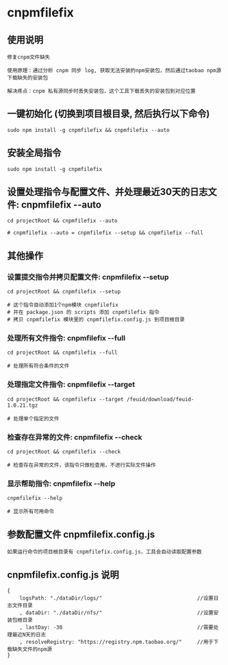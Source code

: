 # cnpmfilefix

## 使用说明
    修复cnpm文件缺失

    使用原理：通过分析 cnpm 同步 log, 获取无法安装的npm安装包，然后通过taobao npm源下载缺失的安装包
    
    解决疼点：cnpm 私有源同步时丢失安装包，这个工具下载丢失的安装包到对应位置

## 一键初始化 (切换到项目根目录, 然后执行以下命令)
    sudo npm install -g cnpmfilefix && cnpmfilefix --auto

## 安装全局指令
    sudo npm install -g cnpmfilefix

## 设置处理指令与配置文件、并处理最近30天的日志文件: cnpmfilefix --auto 
    cd projectRoot && cnpmfilefix --auto
    
    # cnpmfilefix --auto = cnpmfilefix --setup && cnpmfilefix --full
    
## 其他操作
    
### 设置提交指令并拷贝配置文件: cnpmfilefix --setup 
    cd projectRoot && cnpmfilefix --setup
    
    # 这个指令自动添加1个npm模块 cnpmfilefix
    # 并在 package.json 的 scripts 添加 cnpmfilefix 指令
    # 拷贝 cnpmfilefix 模块里的 cnpmfilefix.config.js 到项目根目录
    
### 处理所有文件指令: cnpmfilefix --full 
    cd projectRoot && cnpmfilefix --full
    
    # 处理所有符合条件的文件

### 处理指定文件指令: cnpmfilefix --target 
    cd projectRoot && cnpmfilefix --target /feuid/download/feuid-1.0.21.tgz
    
    # 处理单个指定的文件

### 检查存在异常的文件: cnpmfilefix --check
    cd projectRoot && cnpmfilefix --check
    
    # 检查存在异常的文件，该指令只做检查用，不进行实际文件操作
    
### 显示帮助指令: cnpmfilefix --help
    cnpmfilefix --help
    
    # 显示所有可用命令
    
## 参数配置文件 cnpmfilefix.config.js
	如果运行命令的项目根目录有 cnpmfilefix.config.js，工具会自动读取配置参数

## cnpmfilefix.config.js 说明
	{
        logsPath: "./dataDir/logs/"                               //设置日志文件目录
        , dataDir: "./dataDir/nfs/"                               //设置安装包根目录
        , lastDay: -30                                            //需要处理最近N天的日志
        , resolveRegistry: "https://registry.npm.taobao.org/"     //用于下载缺失文件的npm源
	}
